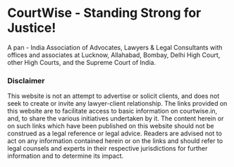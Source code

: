 # CourtWise - Standing Strong for Justice!
A pan - India Association of Advocates, Lawyers & Legal Consultants with offices and associates at Lucknow, Allahabad, Bombay, Delhi High Court, other High Courts, and the Supreme Court of India.

### Disclaimer
This website is not an attempt to advertise or solicit clients, and does not seek to create or invite any lawyer-client relationship. The links provided on this website are to facilitate access to basic information on courtwise.in, and, to share the various initiatives undertaken by it. The content herein or on such links which have been published on this website should not be construed as a legal reference or legal advice. Readers are advised not to act on any information contained herein or on the links and should refer to legal counsels and experts in their respective jurisdictions for further information and to determine its impact.
